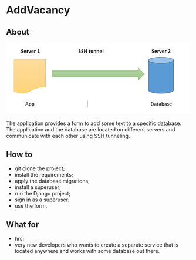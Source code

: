 # AddVacancy

## About

![Scheme.png](vadder%2Fstatic%2Fimg%2FScheme.png)

The application provides a form to add some text to a specific database.\
The application and the database are located on different servers and communicate with each other using SSH tunneling.

## How to
 - git clone the project;
 - install the requirements;
 - apply the database migrations;
 - install a superuser;
 - run the Django project;
 - sign in as a superuser;
 - use the form.

## What for
 - hrs;
 - very new developers who wants to create a separate service
   that is located anywhere and works with some database out there.
